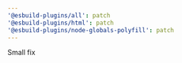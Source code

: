 ```yaml
---
'@esbuild-plugins/all': patch
'@esbuild-plugins/html': patch
'@esbuild-plugins/node-globals-polyfill': patch
---
```


Small fix
